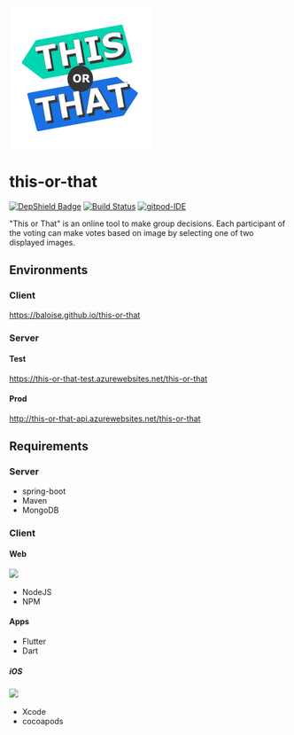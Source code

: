 ![](img/bin/PNG/logo/256x256x32.png)

# this-or-that

[![DepShield Badge](https://depshield.sonatype.org/badges/baloise/this-or-that/depshield.svg)](https://depshield.github.io)
[![Build Status](https://travis-ci.org/baloise/this-or-that.svg?branch=master)](https://travis-ci.org/baloise/this-or-that)
[![gitpod-IDE](https://img.shields.io/badge/open--IDE-as--gitpod-blue.svg?style=flat&label=openIDE)](https://gitpod.io#https://github.com/baloise/this-or-that)

"This or That" is an online tool to make group decisions.
Each participant of the voting can make votes based on image by selecting one of two displayed images.

## Environments
### Client
https://baloise.github.io/this-or-that

### Server

#### Test
https://this-or-that-test.azurewebsites.net/this-or-that
#### Prod
http://this-or-that-api.azurewebsites.net/this-or-that

## Requirements

### Server
 * spring-boot
 * Maven
 * MongoDB

### Client 

#### Web
![](http://api.qrserver.com/v1/create-qr-code/?color=000000&bgcolor=FFFFFF&data=https%3A%2F%2Fbaloise.github.io%2Fthis-or-that%2F&qzone=1&margin=0&size=200x200&ecc=L)
 * NodeJS
 * NPM 

#### Apps
 * Flutter
 * Dart
  
##### iOS
![](http://api.qrserver.com/v1/create-qr-code/?color=000000&bgcolor=FFFFFF&data=https%3A%2F%2Ftestflight.apple.com%2Fjoin%2FQGgj2A7e&qzone=1&margin=0&size=200x200&ecc=L)
 * Xcode
 * cocoapods
